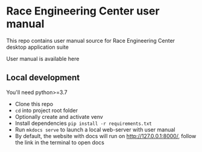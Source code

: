 # Race Engineering Center user manual

This repo contains user manual source for Race Engineering Center desktop application suite

User manual is available here

## Local development

You'll need python>=3.7

- Clone this repo
- `cd` into project root folder
- Optionally create and activate venv
- Install dependencies `pip install -r requirements.txt`
- Run `mkdocs serve` to launch a local web-server with user manual
- By default, the website with docs will run on http://127.0.0.1:8000/, follow the link in the terminal to open docs
